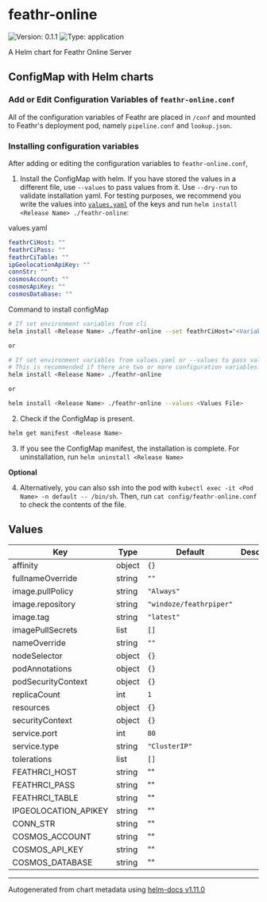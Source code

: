 # feathr-online

![Version: 0.1.1](https://img.shields.io/badge/Version-0.1.1-informational?style=flat-square) ![Type: application](https://img.shields.io/badge/Type-application-informational?style=flat-square)

A Helm chart for Feathr Online Server

## ConfigMap with Helm charts

### Add or Edit Configuration Variables of `feathr-online.conf`

All of the configuration variables of Feathr are placed in `/conf` and mounted to Feathr's deployment pod, namely `pipeline.conf` and `lookup.json`.

### Installing configuration variables

After adding or editing the configuration variables to `feathr-online.conf`, 

1. Install the ConfigMap with helm. If you have stored the values in a different file, use `--values` to pass values from it. Use `--dry-run` to validate installation yaml. 
For testing purposes, we recommend you write the values into [`values.yaml`](/feathr-online/values.yaml) of the keys 
and run `helm install <Release Name> ./feathr-online`:

values.yaml
```yaml
feathrCiHost: ""
feathrCiPass: ""
feathrCiTable: ""
ipGeolocationApiKey: ""
connStr: ""
cosmosAccount: ""
cosmosApiKey: ""
cosmosDatabase: ""
```

Command to install configMap
```sh
# If set environment variables from cli
helm install <Release Name> ./feathr-online --set feathrCiHost="<Variables>"

or

# If set environment variables from values.yaml or --values to pass values from one or more files
# This is recommended if there are two or more configuration variables.
helm install <Release Name> ./feathr-online

or

helm install <Release Name> ./feathr-online --values <Values File>
```

2. Check if the ConfigMap is present.
```sh
helm get manifest <Release Name>
```

3. If you see the ConfigMap manifest, the installation is complete. For uninstallation,
run `helm uninstall <Release Name>`

**Optional**

4. Alternatively, you can also ssh into the pod with `kubectl exec -it <Pod Name> -n default -- /bin/sh`. Then, run `cat config/feathr-online.conf` to check the contents of the file.

## Values

| Key | Type | Default | Description |
|-----|------|---------|-------------|
| affinity | object | `{}` |  |
| fullnameOverride | string | `""` |  |
| image.pullPolicy | string | `"Always"` |  |
| image.repository | string | `"windoze/feathrpiper"` |  |
| image.tag | string | `"latest"` |  |
| imagePullSecrets | list | `[]` |  |
| nameOverride | string | `""` |  |
| nodeSelector | object | `{}` |  |
| podAnnotations | object | `{}` |  |
| podSecurityContext | object | `{}` |  |
| replicaCount | int | `1` |  |
| resources | object | `{}` |  |
| securityContext | object | `{}` |  |
| service.port | int | `80` |  |
| service.type | string | `"ClusterIP"` |  |
| tolerations | list | `[]` |  |
| FEATHRCI_HOST | string | "" |  |
| FEATHRCI_PASS | string | "" |  |
| FEATHRCI_TABLE | string | "" |  |
| IPGEOLOCATION_APIKEY | string | "" |  |
| CONN_STR | string | "" |  |
| COSMOS_ACCOUNT | string | "" |  |
| COSMOS_API_KEY | string | "" |  |
| COSMOS_DATABASE | string | "" |  |

----------------------------------------------
Autogenerated from chart metadata using [helm-docs v1.11.0](https://github.com/norwoodj/helm-docs/releases/v1.11.0)
